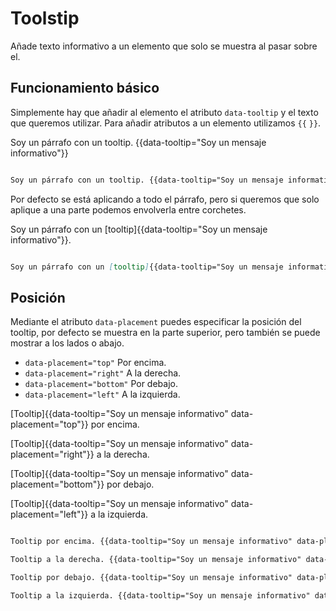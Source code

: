 # Toolstip

Añade texto informativo a un elemento que solo se muestra al pasar sobre el.

## Funcionamiento básico

Simplemente hay que añadir al elemento el atributo `data-tooltip` y el texto que queremos utilizar. Para añadir atributos a un elemento utilizamos `{{` `}}`.

Soy un párrafo con un tooltip. {{data-tooltip="Soy un mensaje informativo"}}

```markdown

Soy un párrafo con un tooltip. {{data-tooltip="Soy un mensaje informativo"}}

```

Por defecto se está aplicando a todo el párrafo, pero si queremos que solo aplique a una parte podemos envolverla entre corchetes.

Soy un párrafo con un [tooltip]{{data-tooltip="Soy un mensaje informativo"}}.

```markdown

Soy un párrafo con un [tooltip]{{data-tooltip="Soy un mensaje informativo"}}.

```

## Posición

Mediante el atributo `data-placement` puedes especificar la posición del tooltip, por defecto se muestra en la parte superior, pero también se puede mostrar a los lados o abajo.

- `data-placement="top"` Por encima.
- `data-placement="right"` A la derecha.
- `data-placement="bottom"` Por debajo.
- `data-placement="left"` A la izquierda.

[Tooltip]{{data-tooltip="Soy un mensaje informativo" data-placement="top"}} por encima.

[Tooltip]{{data-tooltip="Soy un mensaje informativo" data-placement="right"}} a la derecha.

[Tooltip]{{data-tooltip="Soy un mensaje informativo" data-placement="bottom"}} por debajo.

[Tooltip]{{data-tooltip="Soy un mensaje informativo" data-placement="left"}} a la izquierda.


```markdown

Tooltip por encima. {{data-tooltip="Soy un mensaje informativo" data-placement="top"}}

Tooltip a la derecha. {{data-tooltip="Soy un mensaje informativo" data-placement="right"}}

Tooltip por debajo. {{data-tooltip="Soy un mensaje informativo" data-placement="bottom"}}

Tooltip a la izquierda. {{data-tooltip="Soy un mensaje informativo" data-placement="left"}}

```
